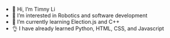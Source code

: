 - 👋 Hi, I’m Timny Li
- 👀 I’m interested in Robotics and software development
- 🌱 I’m currently learning Election.js and C++
- 👌 I have already learned Python, HTML, CSS, and Javascript

<!---
swordsounds/swordsounds is a ✨ special ✨ repository because its `README.md` (this file) appears on your GitHub profile.
You can click the Preview link to take a look at your changes.
--->
